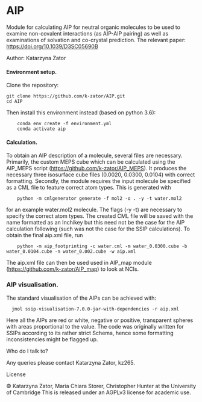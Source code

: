 
# AIP

Module for calculating AIP for neutral organic molecules to be used to examine non-covalent interactions (as AIP-AIP pairing) as well as examinations of solvation and co-crystal prediction.
The relevant paper: https://doi.org/10.1039/D3SC05690B

Author: Katarzyna Zator

#### Environment setup.

Clone the repository:

    git clone https://github.com/k-zator/AIP.git
    cd AIP

Then install this environment instead (based on python 3.6):

        conda env create -f environment.yml
        conda activate aip

#### Calculation.

To obtain an AIP description of a molecule, several files are necessary. Primarily, the custom MEPS cube which can be calculated using the AIP_MEPS script (https://github.com/k-zator/AIP_MEPS). It produces the necessary three isosurface cube files (0.0020, 0.0300, 0.0104) with correct formatting. Secondly, the module requires the input molecule be specified as a CML file to feature correct atom types. This is generated with
    
        python -m cmlgenerator generate -f mol2 -o . -y -t water.mol2

for an example water.mol2 molecule. The flags (-y -t) are necessary to specify the correct atom types.
The created CML file will be saved with the name formatted as an Inchikey but this need not be the case for the AIP calculation following (such was not the case for the SSIP calculations). To obtain the final aip.xml file, run

        python -m aip_footprinting -c water.cml -m water_0.0300.cube -b water_0.0104.cube -n water_0.002.cube -w aip.xml

The aip.xml file can then be used used in AIP_map module (https://github.com/k-zator/AIP_map) to look at NCIs.

###  AIP visualisation.

The standard visualisation of the AIPs can be achieved with:

      jmol ssip-visualisation-7.0.0-jar-with-dependencies -r aip.xml

Here all the AIPs are red or white, negative or positive, transparent spheres with areas proportional to the value.
The code was originally written for SSIPs according to its rather strict Schema, hence some formatting inconsistencies might be flagged up.


Who do I talk to?

Any queries please contact Katarzyna Zator, kz265.

License

&copy; Katarzyna Zator, Maria Chiara Storer,  Christopher Hunter at the University of Cambridge
This is released under an AGPLv3 license for academic use.



